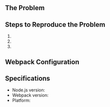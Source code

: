 ## The Problem


## Steps to Reproduce the Problem

  1.
  1.
  1.
  
## Webpack Configuration

## Specifications

  - Node.js version:
  - Webpack version:
  - Platform:

